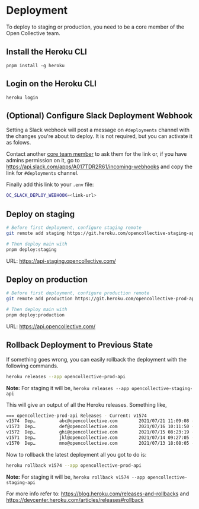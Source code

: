 # Deployment

To deploy to staging or production, you need to be a core member of the Open Collective team.

## Install the Heroku CLI

`pnpm install -g heroku`

## Login on the Heroku CLI

`heroku login`

## (Optional) Configure Slack Deployment Webhook

Setting a Slack webhook will post a message on `#deployments` channel with the changes you're about to deploy. It is not required, but you can activate it as folows.

Contact another [core team member](https://github.com/orgs/opencollective/teams/core-developers) to ask them for the link or, if you have admins permission on it, go to https://api.slack.com/apps/A017TDR2R61/incoming-webhooks and copy the link for `#deployments` channel.

Finally add this link to your `.env` file:

```bash
OC_SLACK_DEPLOY_WEBHOOK=<link-url>
```

## Deploy on staging

```bash
# Before first deployment, configure staging remote
git remote add staging https://git.heroku.com/opencollective-staging-api.git

# Then deploy main with
pnpm deploy:staging
```

URL: https://api-staging.opencollective.com/

## Deploy on production

```bash
# Before first deployment, configure production remote
git remote add production https://git.heroku.com/opencollective-prod-api.git

# Then deploy main with
pnpm deploy:production
```

URL: https://api.opencollective.com/

## Rollback Deployment to Previous State

If something goes wrong, you can easily rollback the deployment with the following commands.

```bash
heroku releases --app opencollective-prod-api
```

**Note:** For staging it will be, `heroku releases --app opencollective-staging-api`

This will give an output of all the Heroku releases. Something like,

```bash
=== opencollective-prod-api Releases - Current: v1574
v1574  Dep…         abc@opencollective.com        2021/07/21 11:09:08 -0700 (~ 26m ago)
v1573  Dep…         def@opencollective.com        2021/07/16 10:11:50 -0700
v1572  Dep…         ghi@opencollective.com        2021/07/15 08:23:19 -0700
v1571  Dep…         jkl@opencollective.com        2021/07/14 09:27:05 -0700
v1570  Dep…         mno@opencollective.com        2021/07/13 18:08:05 -0700
```

Now to rollback the latest deployment all you got to do is:

```bash
heroku rollback v1574 --app opencollective-prod-api
```

**Note:** For staging it will be, `heroku rollback v1574 --app opencollective-staging-api`

For more info refer to: https://blog.heroku.com/releases-and-rollbacks and https://devcenter.heroku.com/articles/releases#rollback
